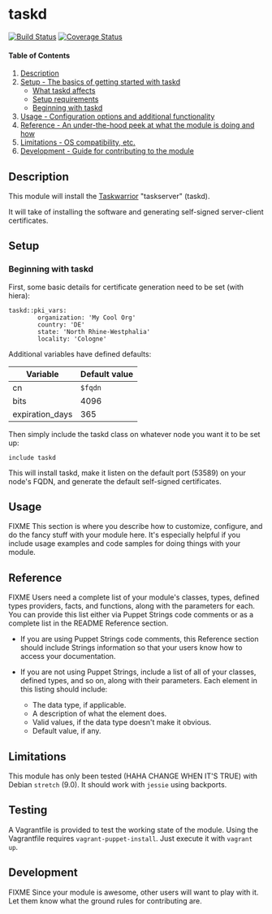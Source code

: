 # taskd

[![Build Status](https://travis-ci.org/towo/puppet-taskd.svg?branch=master)](https://travis-ci.org/towo/puppet-taskd/builds)
[![Coverage Status](https://coveralls.io/repos/github/towo/puppet-taskd/badge.svg?branch=master)](https://coveralls.io/github/towo/puppet-taskd?branch=master)

#### Table of Contents

1. [Description](#description)
2. [Setup - The basics of getting started with taskd](#setup)
    * [What taskd affects](#what-taskd-affects)
    * [Setup requirements](#setup-requirements)
    * [Beginning with taskd](#beginning-with-taskd)
3. [Usage - Configuration options and additional functionality](#usage)
4. [Reference - An under-the-hood peek at what the module is doing and how](#reference)
5. [Limitations - OS compatibility, etc.](#limitations)
6. [Development - Guide for contributing to the module](#development)

## Description

This module will install the [Taskwarrior](https://taskwarrior.org) "taskserver" (taskd).

It will take of installing the software and generating self-signed server-client certificates.

## Setup

### Beginning with taskd

First, some basic details for certificate generation need to be set (with hiera):

```
taskd::pki_vars:
        organization: 'My Cool Org'
        country: 'DE'
        state: 'North Rhine-Westphalia'
        locality: 'Cologne'
```

Additional variables have defined defaults:

| Variable        | Default value |
|-----------------|---------------|
| cn              | `$fqdn`       |
| bits            | 4096          |
| expiration_days | 365           |

Then simply include the taskd class on whatever node you want it to be set up:

```
include taskd
```

This will install taskd, make it listen on the default port (53589) on your node's FQDN, and generate the default self-signed certificates.

## Usage

FIXME
This section is where you describe how to customize, configure, and do the fancy stuff with your module here. It's especially helpful if you include usage examples and code samples for doing things with your module.

## Reference

FIXME
Users need a complete list of your module's classes, types, defined types providers, facts, and functions, along with the parameters for each. You can provide this list either via Puppet Strings code comments or as a complete list in the README Reference section.

* If you are using Puppet Strings code comments, this Reference section should include Strings information so that your users know how to access your documentation.

* If you are not using Puppet Strings, include a list of all of your classes, defined types, and so on, along with their parameters. Each element in this listing should include:

  * The data type, if applicable.
  * A description of what the element does.
  * Valid values, if the data type doesn't make it obvious.
  * Default value, if any.

## Limitations

This module has only been tested (HAHA CHANGE WHEN IT'S TRUE) with Debian `stretch` (9.0). It should work with `jessie` using backports.

## Testing

A Vagrantfile is provided to test the working state of the module. Using the
Vagrantfile requires `vagrant-puppet-install`. Just execute it with `vagrant
up`.

## Development

FIXME
Since your module is awesome, other users will want to play with it. Let them know what the ground rules for contributing are.

